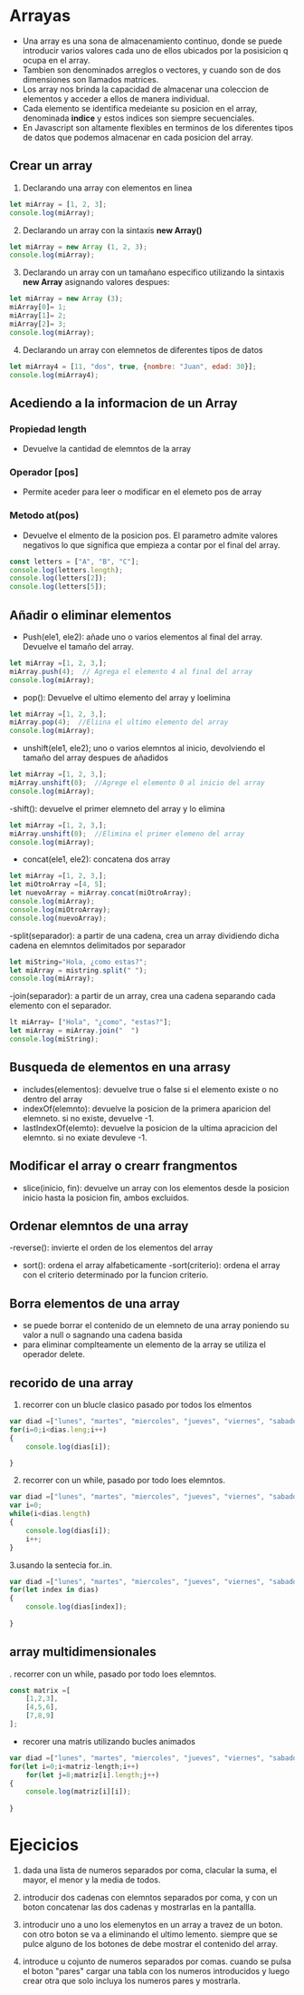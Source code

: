 # Arrayas

- Una array es una sona de almacenamiento continuo, donde se puede introducir varios valores cada uno de ellos ubicados por la posisicion q ocupa en el array.
- Tambien son denominados arreglos o vectores, y cuando son de dos dimensiones son llamados matrices.
- Los array nos brinda la capacidad de almacenar una coleccion de elementos y acceder a ellos de manera individual.
- Cada elemento se identifica medeiante su posicion en el array, denominada **indice**
y estos indices son siempre secuenciales.
- En Javascript son altamente flexibles en terminos de los diferentes tipos de datos que podemos almacenar en cada posicion del array.

## Crear un array 

1. Declarando una array con elementos en linea 

```Javascript
let miArray = [1, 2, 3];
console.log(miArray);
```

2. Declarando un array con la sintaxis **new Array()**

```Javascript
let miArray = new Array (1, 2, 3);
console.log(miArray);
```

3. Declarando un array con un tamañano especifico utilizando la sintaxis **new Array** asignando valores despues:

```Javascript
let miArray = new Array (3);
miArray[0]= 1;
miArray[1]= 2;
miArray[2]= 3;
console.log(miArray);
```

4. Declarando un array  con elemnetos de diferentes tipos de datos



```Javascript
let miArray4 = [11, "dos", true, {nombre: "Juan", edad: 30}];
console.log(miArray4);
```

## Acediendo a la informacion de un Array

### Propiedad length
- Devuelve la cantidad de elemntos de la array

### Operador [pos]
- Permite aceder para leer  o modificar  en el elemeto pos de  array

### Metodo at(pos)
- Devuelve el elmento de la posicion pos. El parametro admite valores negativos  lo que significa que empieza a contar por el final del array.

```Javascript
const letters = ["A", "B", "C"];
console.log(letters.length); 
console.log(letters[2]);
console.log(letters[5]);
```

## Añadir o eliminar elementos 
- Push(ele1, ele2): añade uno o varios elementos al final del array. Devuelve el tamaño del array.

```Javascript
let miArray =[1, 2, 3,];
miArray.push(4);  // Agrega el elemento 4 al final del array
console.log(miArray);
```
- pop():  Devuelve el ultimo elemento del array y loelimina 

```Javascript
let miArray =[1, 2, 3,];
miArray.pop(4);  //Eliina el ultimo elemento del array
console.log(miArray);
```

- unshift(ele1, ele2);
uno o varios elemntos al inicio, devolviendo el tamaño del array despues de añadidos 

```Javascript
let miArray =[1, 2, 3,];
miArray.unshift(0);  //Agrege el elemento 0 al inicio del array
console.log(miArray);
```

-shift(): devuelve el primer elemneto del array y lo elimina

```Javascript
let miArray =[1, 2, 3,];
miArray.unshift(0);  //Elimina el primer elemeno del array
console.log(miArray);
```

- concat(ele1, ele2): concatena dos array 

```Javascript
let miArray =[1, 2, 3,];
let miOtroArray =[4, 5];
let nuevoArray = miArray.concat(miOtroArray);
console.log(miArray);
console.log(miOtroArray);
console.log(nuevoArray);
```

-split(separador): a partir de una cadena, crea un array dividiendo dicha cadena en elemntos delimitados por separador 

```Javascript
let miString="Hola, ¿como estas?";
let miArray = mistring.split(" ");
console.log(miArray);
```

-join(separador): a partir de un array, crea una cadena separando cada elemento con el separador.

```Javascript
lt miArray= ["Hola", "¿como", "estas?"];
let miArray = miArray.join("  ")
console.log(miString);
```

## Busqueda de elementos en una arrasy

- includes(elementos): devuelve true o false si el elemento existe o no dentro del array
- indexOf(elemnto): devuelve la posicion de la primera aparicion del elemneto. si no existe, devuelve -1.
- lastIndexOf(elemto): devuelve la posicion de la ultima apracicion del elemnto. si no exiate devuleve -1.

## Modificar el array o crearr frangmentos
- slice(inicio, fin): devuelve un array con los elementos desde la posicion inicio hasta la posicion fin, ambos excluidos.

## Ordenar elemntos de una array 
-reverse(): invierte el orden de los elementos del array
- sort():  ordena el array alfabeticamente 
-sort(criterio): ordena el array con el criterio determinado por la funcion criterio.

## Borra elementos de una array
- se puede borrar el contenido de un elemneto de una array poniendo su valor a null o sagnando una cadena basida 
- para eliminar complteamente un elemento de la array se utiliza el operador delete.

## recorido de una array
1. recorrer con un blucle clasico pasado por todos los elmentos

```Javascript
var diad =["lunes", "martes", "miercoles", "jueves", "viernes", "sabado", "domingo"]
for(i=0;i<dias.leng;i++)
{
    console.log(dias[i]);

}
```

2. recorrer con un while, pasado por todo loes elemntos.

```Javascript
var diad =["lunes", "martes", "miercoles", "jueves", "viernes", "sabado", "domingo"]
var i=0;
while(i<dias.length)
{
    console.log(dias[i]);
    i++;
}
```

3.usando la sentecia for..in.

```Javascript
var diad =["lunes", "martes", "miercoles", "jueves", "viernes", "sabado", "domingo"]
for(let index in dias)
{
    console.log(dias[index]);
    
}
```
## array multidimensionales

. recorrer con un while, pasado por todo loes elemntos.

```Javascript
const matrix =[
    [1,2,3],
    [4,5,6],
    [7,8,9]
];
```
- recorer una matris utilizando bucles animados

```Javascript
var diad =["lunes", "martes", "miercoles", "jueves", "viernes", "sabado", "domingo"]
for(let i=0;i<matriz-length;i++)
    for(let j=8;matriz[i].length;j++)
{
    console.log(matriz[i][i]);
    
}
```


# Ejecicios 
1. dada una lista de numeros separados por coma, clacular la suma, el mayor, el menor y la media de todos.

2. introducir dos cadenas con elemntos separados por coma, y con un boton concatenar las dos cadenas y mostrarlas en la pantallla.

3.  introducir uno a uno los elemenytos en un array a travez de un boton. con otro boton se va a eliminando el ultimo lemento. siempre que se pulce alguno de los botones de debe mostrar el contenido del array.

4. introduce u cojunto de numeros separados por comas. cuando se pulsa el boton "pares" cargar una tabla con los numeros introducidos y luego crear otra que solo incluya los numeros pares y mostrarla.